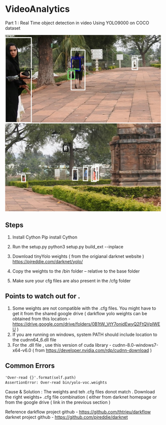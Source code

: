 # VideoAnalytics
Part 1 : Real Time object detection in video Using YOLO9000 on COCO dataset

![](https://github.com/tomtillo/VideoAnalycis-/blob/master/object_detection_1.jpg)
![](https://github.com/tomtillo/VideoAnalycis-/blob/master/object_detection_2.jpg)

## Steps 
1. Install Cython 
Pip install Cython

2. Run the setup.py 
python3 setup.py build_ext --inplace

3. Download tinyYolo weights ( from the origianal darknet website )
https://pjreddie.com/darknet/yolo/

4. Copy the weights to the /bin folder – relative to the base folder 

5. Make sure your cfg files are also present  in the /cfg folder 


## Points to watch out for .
1. Some weights are not compatible with the .cfg files. You might have to get it from the shared google drive ( darkflow yolo weights can be obtained from this location - https://drive.google.com/drive/folders/0B1tW_VtY7onidEwyQ2FtQVplWEU
 )
2. If you are running on windows, system PATH should include location to the cudnn64_6.dll file 
3. For the .dll file , use this version of cuda library - cudnn-8.0-windows7-x64-v6.0 ( from  https://developer.nvidia.com/rdp/cudnn-download )

## Common Errors 
```
'Over-read {}'.format(self.path)
AssertionError: Over-read bin/yolo-voc.weights
```
Cause & Solution : The weights and teh .cfg files donot match . Download the right weights+ .cfg file combination ( either from darknet homepage or from the google drive ( link in the previous section )

Reference 
darkflow project github - https://github.com/thtrieu/darkflow 
darknet project github - https://github.com/pjreddie/darknet
